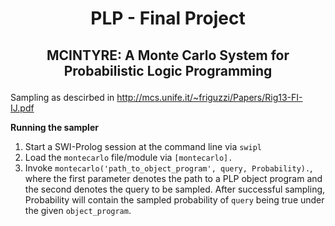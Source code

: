 # <p align="center"> PLP - Final Project </p> 
## <p align="center"> MCINTYRE: A Monte Carlo System for Probabilistic Logic Programming </p>  

Sampling as descirbed in http://mcs.unife.it/~friguzzi/Papers/Rig13-FI-IJ.pdf


**Running the sampler**

1. Start a SWI-Prolog session at the command line via `swipl`
2. Load the `montecarlo` file/module via `[montecarlo].`
3. Invoke `montecarlo('path_to_object_program', query, Probability).`, where the first parameter denotes the path to a PLP object program and the second denotes the query to be sampled. After successful sampling, Probability will contain the sampled probability of `query` being true under the given `object_program`.

